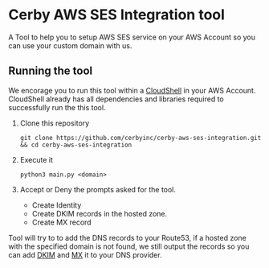 # Cerby AWS SES Integration tool

A Tool to help you to setup AWS SES service on your AWS Account so you can use your custom domain with us.

## Running the tool

We encorage you to run this tool within a [CloudShell](https://aws.amazon.com/cloudshell/) in your AWS Account. CloudShell already has all dependencies and libraries required to successfully run the this tool. 

1. Clone this repository
    ```shell
    git clone https://github.com/cerbyinc/cerby-aws-ses-integration.git && cd cerby-aws-ses-integration
    ```
1. Execute it
    ```
    python3 main.py <domain>
    ```

1. Accept or Deny the prompts asked for the tool.
    - Create Identity
    - Create DKIM records in the hosted zone.
    - Create MX record 


Tool will try to to add the DNS records to your Route53, if a hosted zone with the specified domain is not found, we still output the records so you can add [DKIM](https://docs.aws.amazon.com/ses/latest/DeveloperGuide/send-email-authentication-dkim-easy-setup-domain.html) and [MX](https://docs.aws.amazon.com/ses/latest/DeveloperGuide/receiving-email-mx-record.html) it to your DNS provider.
